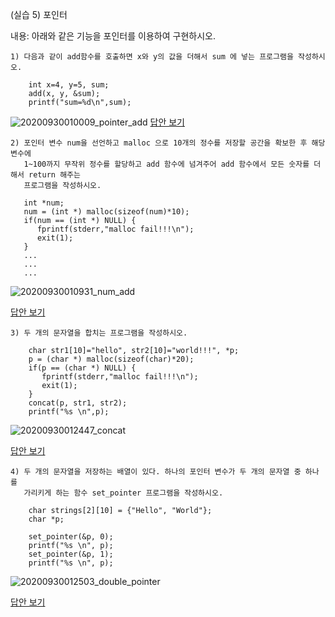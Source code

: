 (실습 5) 포인터

내용: 아래와 같은 기능을 포인터를 이용하여 구현하시오.

    1) 다음과 같이 add함수를 호출하면 x와 y의 값을 더해서 sum 에 넣는 프로그램을 작성하시오.

        int x=4, y=5, sum;
        add(x, y, &sum); 
        printf("sum=%d\n",sum);

![20200930010009_pointer_add](https://github.com/qlkdkd/DataStruct/assets/71871927/976f4a3e-372e-42df-8737-174ee9200831)
[답안 보기](https://github.com/qlkdkd/DataStruct/blob/main/week6/practice6_1/practice6_1/FileName.c)



    2) 포인터 변수 num을 선언하고 malloc 으로 10개의 정수를 저장할 공간을 확보한 후 해당 변수에
       1~100까지 무작위 정수를 할당하고 add 함수에 넘겨주어 add 함수에서 모든 숫자를 더해서 return 해주는
       프로그램을 작성하시오.

       int *num;
       num = (int *) malloc(sizeof(num)*10);
       if(num == (int *) NULL) {
          fprintf(stderr,"malloc fail!!!\n");
          exit(1);
       }
       ...
       ...
       ...

![20200930010931_num_add](https://github.com/qlkdkd/DataStruct/assets/71871927/07082198-c432-4ee0-bd69-7664e4076302)

[답안 보기](https://github.com/qlkdkd/DataStruct/blob/main/week6/practice6_2/practice6_2/FileName.c)

    3) 두 개의 문자열을 합치는 프로그램을 작성하시오.

        char str1[10]="hello", str2[10]="world!!!", *p;
        p = (char *) malloc(sizeof(char)*20);
        if(p == (char *) NULL) {
           fprintf(stderr,"malloc fail!!!\n");
           exit(1);
        }
        concat(p, str1, str2);
        printf("%s \n",p);

![20200930012447_concat](https://github.com/qlkdkd/DataStruct/assets/71871927/74b4aa55-7847-4abc-8916-38df75de906f)

[답안 보기](https://github.com/qlkdkd/DataStruct/blob/main/week6/practice6_3/practice6_3/FileName.c)

    4) 두 개의 문자열을 저장하는 배열이 있다. 하나의 포인터 변수가 두 개의 문자열 중 하나를 
       가리키게 하는 함수 set_pointer 프로그램을 작성하시오.

        char strings[2][10] = {"Hello", "World"};
        char *p;

        set_pointer(&p, 0);
        printf("%s \n", p);
        set_pointer(&p, 1);
        printf("%s \n", p);

 ![20200930012503_double_pointer](https://github.com/qlkdkd/DataStruct/assets/71871927/246930b5-cdd6-44d0-862d-72ca8cd0c32c)

[답안 보기](https://github.com/qlkdkd/DataStruct/blob/main/week6/practice6_4/practice6_4/FileName.c)
       
